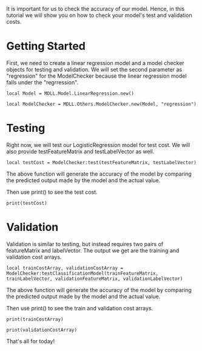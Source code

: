 It is important for us to check the accuracy of our model. Hence, in this tutorial we will show you on how to check your model's test and validation costs.

# Getting Started

First, we need to create a linear regression model and a model checker objects for testing and validation. We will set the second parameter as "regression" for the ModelChecker because the linear regression model falls under the "regrression".

```
local Model = MDLL.Model.LinearRegression.new()

local ModelChecker = MDLL.Others.ModelChecker.new(Model, "regression")
```

# Testing

Right now, we will test our LogisticRegression model for test cost.  We will also provide testFeatureMatrix and testLabelVector as well.

```
local testCost = ModelChecker:test(testFeatureMatrix, testLabelVector)
```

The above function will generate the accuracy of the model by comparing the predicted output made by the model and the actual value.

Then use print() to see the test cost.

```
print(testCost)
```

# Validation

Validation is similar to testing, but instead requires two pairs of featureMatrix and labelVector. The output we get are the training and validation cost arrays. 

```
local trainCostArray, validationCostArray = ModelChecker:testClassificationModel(trainFeatureMatrix, trainLabelVector, validationFeatureMatrix, validationLabelVector)
```

The above function will generate the accuracy of the model by comparing the predicted output made by the model and the actual value.

Then use print() to see the train and validation cost arrays.

```
print(trainCostArray)

print(validationCostArray)
```

That's all for today!

